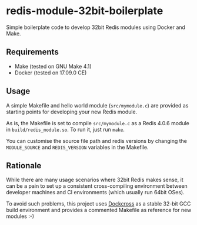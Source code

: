 # redis-module-32bit-boilerplate
Simple boilerplate code to develop 32bit Redis modules using Docker and Make.

## Requirements
 * Make (tested on GNU Make 4.1)
 * Docker (tested on 17.09.0 CE)

## Usage
A simple Makefile and hello world module (`src/mymodule.c`) are provided as
starting points for developing your new Redis module. 

As is, the Makefile is set to compile `src/mymodule.c` as a Redis 4.0.6 
module in `build/redis_module.so`. To run it, just run `make`.

You can customise the source file path and redis versions by changing the 
`MODULE_SOURCE` and `REDIS_VERSION` variables in the Makefile.

## Rationale
While there are many usage scenarios where 32bit Redis makes sense, it can
be a pain to set up a consistent cross-compiling environment between 
developer machines and CI environments (which usually run 64bit OSes).

To avoid such problems, this project uses [Dockcross](https://github.com/dockcross/dockcross) 
as a stable 32-bit GCC build environment and provides a commented Makefile
as reference for new modules :-)
